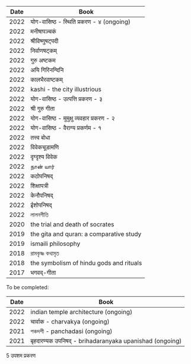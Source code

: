 | Date  | Book |
| ------------- | ------------- | 
| 2022  | योग-वासिष्ठ - स्थिति प्रकरण - ४ (ongoing) |
| 2022  | मनीषापञ्चकं |
| 2022  | श्रीविष्णुषट्पदी |
| 2022  | निर्वाणषट्कम् |
| 2022  | गुरु अष्टकम |
| 2022  | अयि गिरिनन्दिनि |
| 2022  | कालभैरवाष्टकम् |
| 2022  | kashi - the city illustrious |
| 2022  | योग-वासिष्ठ - उत्पत्ति प्रकरण - ३ |
| 2022  | श्री गुरु गीता |
| 2022  | योग-वासिष्ठ - मुमुक्षु व्यवहार प्रकरण - २ |
| 2022  | योग-वासिष्ठ - वैराग्य प्रकर्णम - १ |
| 2022  | तत्त्व बोधा |
| 2022  | विवेकचूडामणि |
| 2022  | दृग्दृश्य विवेक |
| 2022  | நான் யார் |
| 2022  | कठोपनिषद् |  
| 2022  | शिक्षापत्री |
| 2022  | केनौपनिषद् |
| 2022  | ईशोपनिषद् |
| 2022  | লালনগীতি |
| 2020  | the trial and death of socrates |
| 2019  | the gita and quran: a comparative study
| 2019  | ismaili philosophy |
| 2018  | রামকৃষ্ণ কথামৃত |
| 2018  | the symbolism of hindu gods and rituals| 
| 2017  | भगवद्-गीता |


To be completed:

| Date  | Book |
| ------------- | ------------- | 
| 2022  | indian temple architecture (ongoing) |
| 2022  | चार्वाक - charvakya (ongoing) |
| 2021  | পঞ্চদশী - panchadasi (ongoing) |
| 2021  | बृहदारण्यक उपनिषद् - brihadaranyaka upanishad (ongoing) |



5	उपशम प्रकरण










 


